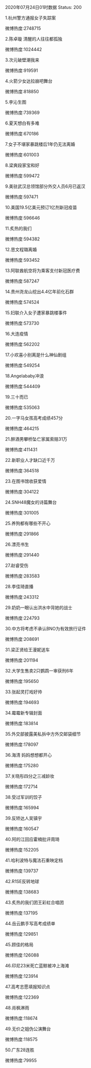 2020年07月24日01时数据
Status: 200

1.杭州警方通报女子失踪案

微博热度:2748715

2.陈卓璇 清醒的人往往都孤独

微博热度:1024442

3.次元破壁潮我来

微博热度:919591

4.火箭少女达拉崩吧舞台

微博热度:818850

5.李沁生图

微博热度:739369

6.夏天想白有多难

微博热度:670186

7.女子不堪家暴跳楼后1年仍无法离婚

微博热度:601003

8.梁爽段家宝和好

微博热度:599472

9.美驻武汉总领馆部分外交人员6月已返汉

微博热度:597471

10.美国19.5亿美元预订1亿剂新冠疫苗

微博热度:596646

11.炙热的我们

微博热度:594382

12.思文程璐离婚

微博热度:593452

13.阿联酋航空将为乘客支付新冠医疗费

微博热度:587247

14.贵州尧龙山挖出4.4亿年前化石群

微博热度:574524

15.妇联介入女子遭家暴跳楼事件

微博热度:573730

16.大连疫情

微博热度:562202

17.小欢喜小别离是什么神仙剧组

微博热度:549254

18.Angelababy冲浪

微博热度:544409

19.三十而已

微博热度:535063

20.一字马女孩高考成绩457分

微博热度:464215

21.醉酒男攀桥坠亡家属索赔31万

微博热度:411431

22.新职业人才缺口近千万

微博热度:364518

23.在图书馆收获爱情

微博热度:304122

24.SNH48魔女的诗篇舞台

微博热度:301005

25.养狗都有哪些不开心

微博热度:291866

26.漂亮书生

微博热度:291440

27.赵睿受伤

微博热度:283583

28.李佳琦直播

微博热度:243312

29.奶奶一眼认出洪水中背她的战士

微博热度:224793

30.中方将考虑不承认BNO为有效旅行证件

微博热度:208691

31.梁正贤给王漫妮送车

微博热度:201194

32.大学生售卖2只鹦鹉一审获刑6年

微博热度:195650

33.张起灵打戏好帅

微博热度:194693

34.霉霉新专辑封面

微博热度:183814

35.外交部披露美私拆中方外交邮袋细节

微博热度:178097

36.海清 妈妈想想都开心

微博热度:175280

37.关晓彤四分之三减龄妆

微博热度:172714

38.受过军训的饺子

微博热度:165994

39.反矫达人吴镇宇

微博热度:160547

40.阿的江回应霍楠批评周琦

微博热度:152205

41.哈利波特与魔法石重映定档

微博热度:139737

42.R1SE反转地球

微博热度:138683

43.炙热的我们团王彩虹合唱团

微博热度:137195

44.岳云鹏手写高考成绩单

微博热度:129851

45.顾佳的格局

微博热度:126088

46.印尼23米死亡蓝鲸被冲上海滩

微博热度:123914

47.高考志愿填报知识点

微博热度:122369

48.肖枫淋雨

微博热度:118674

49.无价之姐伪公演舞台

微博热度:118575

50.广东28连胜

微博热度:79955

